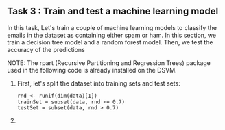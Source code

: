 ## Task 3 : Train and test a machine learning model

In this task, Let's train a couple of machine learning models to classify the emails in the dataset as containing either spam or ham. In this section, we train a decision tree model and a random forest model. Then, we test the accuracy of the predictions

NOTE: The rpart (Recursive Partitioning and Regression Trees) package used in the following code is already installed on the DSVM.

1. First, let's split the dataset into training sets and test sets:
   ```
   rnd <- runif(dim(data)[1])
   trainSet = subset(data, rnd <= 0.7)
   testSet = subset(data, rnd > 0.7)
   ```
2. 
